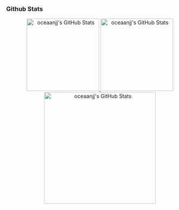 ### Github Stats

<div align="center" style="display: flex; justify-content: center;">
<a href="https://git.io/streak-stats">
        <img height = "195px" src="https://github-readme-stats.vercel.app/api?username=oceaanjj&theme=dark&show_icons=true&hide_border=true&count_private=true" alt="oceaanjj's GitHub Stats" />
        <img height = "195px" src="https://github-readme-stats.vercel.app/api/top-langs/?username=oceaanjj&theme=dark&show_icons=true&hide_border=true&layout=compact" alt="oceaanjj's GitHub Stats" />
    </a>
</div>

<div align="center" style="display: flex; justify-content: center;">
    <img height = "300px" src="https://github-readme-streak-stats.herokuapp.com/?user=oceaanjj&theme=dark&hide_border=true" alt="oceaanjj's GitHub Stats" />
</div>



<!---
oceaanjj/oceaanjj is a ✨ special ✨ repository because its `README.md` (this file) appears on your GitHub profile.
You can click the Preview link to take a look at your changes.
--->
